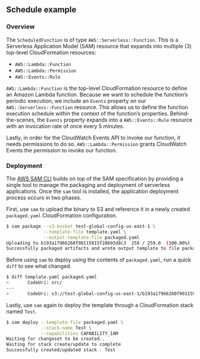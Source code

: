 ## Schedule example

### Overview

The `ScheduledFunction` is of type `AWS::Serverless::Function`. This is a Serverless Application Model (SAM) resource that expands into multiple (3) top-level CloudFormation resources:

- `AWS::Lambda::Function`
- `AWS::Lambda::Permission`
- `AWS::Events::Rule`

`AWS::Lambda::Function` is the top-level CloudFormation resource to define an Amazon Lambda function. Because we want to schedule the function’s periodic execution, we include an `Events` property on our `AWS::Serverless::Function` resource. This allows us to define the function execution schedule *within* the context of the function’s properties. Behind-the-scenes, the `Events` property expands into a `AWS::Events::Rule` resource with an invocation rate of once every 5 minutes.

Lastly, in order for the CloudWatch Events API to invoke our function, it needs permissions to do so. `AWS::Lambda::Permission` grants CloudWatch Events the permission to invoke our function.

### Deployment

The [AWS SAM CLI](https://github.com/awslabs/aws-sam-cli) builds on top of the SAM specification by providing a single tool to manage the packaging and deployment of serverless applications. Once the `sam` tool is installed, the application deployment process occurs in two phases.

First, use `sam` to upload the binary to S3 and reference it in a newly created `packaged.yaml` CloudFormation configuration.

```bash
$ sam package --s3-bucket test-global-config-us-east-1 \
              --template-file template.yaml \
              --output-template-file packaged.yaml
Uploading to b193a17966260f90115915f28693d8c3  259 / 259.0  (100.00%)
Successfully packaged artifacts and wrote output template to file packaged.yaml.
```

Before using `sam` to deploy using the contents of `packaged.yaml`, run a quick `diff` to see what changed.

```bash
$ diff template.yaml packaged.yaml
<       CodeUri: src/
---
>       CodeUri: s3://test-global-config-us-east-1/b193a17966260f90115915f28693d8c3
```

Lastly, use `sam` again to deploy the template through a CloudFormation stack named `Test`.

```bash
$ sam deploy --template-file packaged.yaml \
             --stack-name Test \
             --capabilities CAPABILITY_IAM
Waiting for changeset to be created..
Waiting for stack create/update to complete
Successfully created/updated stack - Test
```
